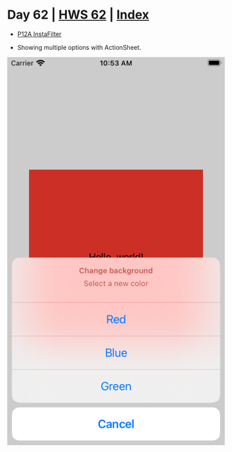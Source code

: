 # Day 62 | [HWS 62](https://www.hackingwithswift.com/100/swiftui/62) | [Index](https://github.com/JulesMoorhouse/100DaysOfSwiftUI/blob/main/README.md)

 - [P12A InstaFilter](https://github.com/JulesMoorhouse/100DaysOfSwiftUI/blob/main/P13A%20InstaFilter/P13%20InstaFilter/ContentView.swift)
 
 - Showing multiple options with ActionSheet.

<img src="../Images/day62a.png" />
